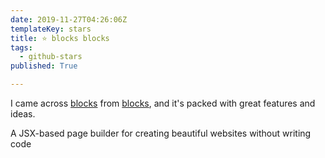 ```yaml
---
date: 2019-11-27T04:26:06Z
templateKey: stars
title: ⭐ blocks blocks
tags:
  - github-stars
published: True

---
```


I came across [blocks](https://github.com/blocks/blocks) from [blocks](https://github.com/blocks), and it's packed with great features and ideas.

A JSX-based page builder for creating beautiful websites without writing code
